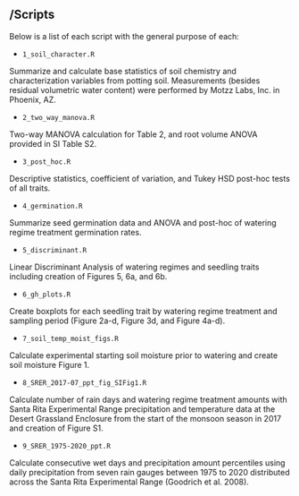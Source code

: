 ## /Scripts

Below is a list of each script with the general purpose of each:

* `1_soil_character.R` 

Summarize and calculate base statistics of soil chemistry and characterization variables from potting soil. Measurements (besides residual volumetric water content) were performed by Motzz Labs, Inc. in Phoenix, AZ.

* `2_two_way_manova.R` 

Two-way MANOVA calculation for Table 2, and root volume ANOVA provided in SI Table S2.

* `3_post_hoc.R`

Descriptive statistics, coefficient of variation, and Tukey HSD post-hoc tests of all traits.

* `4_germination.R` 

Summarize seed germination data and ANOVA and post-hoc of watering regime treatment germination rates.

* `5_discriminant.R` 

Linear Discriminant Analysis of watering regimes and seedling traits including creation of Figures 5, 6a, and 6b.

* `6_gh_plots.R` 

Create boxplots for each seedling trait by watering regime treatment and sampling period (Figure 2a-d, Figure 3d, and Figure 4a-d).

* `7_soil_temp_moist_figs.R` 

Calculate experimental starting soil moisture prior to watering and create soil moisture Figure 1.

* `8_SRER_2017-07_ppt_fig_SIFig1.R`

Calculate number of rain days and watering regime treatment amounts with Santa Rita Experimental Range precipitation and temperature data at the Desert Grassland Enclosure from the start of the monsoon season in 2017 and creation of Figure S1. 

* `9_SRER_1975-2020_ppt.R` 

Calculate consecutive wet days and precipitation amount percentiles using daily precipitation from seven rain gauges between 1975 to 2020 distributed across the Santa Rita Experimental Range (Goodrich et al. 2008).
